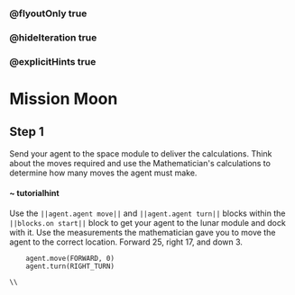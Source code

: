 ### @flyoutOnly true
### @hideIteration true
### @explicitHints true

# Mission Moon

## Step 1
Send your agent to the space module to deliver the calculations. Think about the moves required and use the Mathematician's calculations to determine how many moves the agent must make.

#### ~ tutorialhint 
Use the ``||agent.agent move||`` and ``||agent.agent turn||`` blocks within the ``||blocks.on start||`` block to get your agent to the lunar module and dock with it. Use the measurements the mathematician gave you to move the agent to the correct location. Forward 25, right 17, and down 3.

```ghost
    agent.move(FORWARD, 0)
    agent.turn(RIGHT_TURN)
```
```template
\\
```
```package
```
